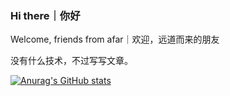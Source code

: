 ### Hi there｜你好

Welcome, friends from afar｜欢迎，远道而来的朋友

没有什么技术，不过写写文章。

[![Anurag's GitHub stats](https://github-readme-stats.vercel.app/api?username=bingxin666)](https://github.com/anuraghazra/github-readme-stats)

<!--
**bingxin666/bingxin666** is a ✨ _special_ ✨ repository because its `README.md` (this file) appears on your GitHub profile.

Here are some ideas to get you started:

- 🔭 I’m currently working on ...
- 🌱 I’m currently learning ...
- 👯 I’m looking to collaborate on ...
- 🤔 I’m looking for help with ...
- 💬 Ask me about ...
- 📫 How to reach me: ...
- 😄 Pronouns: ...
- ⚡ Fun fact: ...
-->
